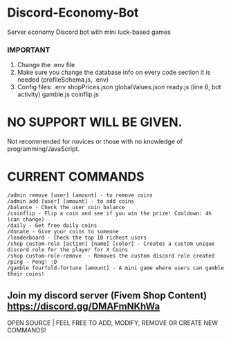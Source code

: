 # Discord-Economy-Bot
Server economy Discord bot with mini luck-based games

### IMPORTANT ###

1. Change the .env file
2. Make sure you change the database info on every code section it is needed (profileSchema.js, .env)
3. Config files:
   .env
   shopPrices.json
   globalValues.json
   ready.js (line 8, bot activity)
   gamble.js
   coinflip.js

# NO SUPPORT WILL BE GIVEN.
Not recommended for novices or those with no knowledge of programming/JavaScript.

# CURRENT COMMANDS
```
/admin remove [user] [amount] - to remove coins 
/admin add [user] [amount] - to add coins
/balance - Check the user coin balance
/coinflip - Flip a coin and see if you win the prize! Cooldown: 4h (can change)
/daily - Get free daily coins
/donate - Give your coins to someone
/leaderboard - Check the top 10 richest users
/shop custom-role [action] [name] [color] - Creates a custom unique discord role for the player for X Coins
/shop custom-role-remove  - Removes the custom discord role created
/ping - Pong! :D
/gamble fourfold-fortune [amount] - A mini game where users can gamble their coins!
```

Join my discord server (Fivem Shop Content)
https://discord.gg/DMAFmNKhWa
--------------------------
OPEN SOURCE | FEEL FREE TO ADD, MODIFY, REMOVE OR CREATE NEW COMMANDS!

